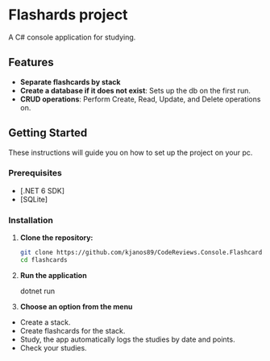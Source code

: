 # Flashards project

A C# console application for studying.

## Features

- **Separate flashcards by stack**
- **Create a database if it does not exist**: Sets up the db on the first run.
- **CRUD operations**: Perform Create, Read, Update, and Delete operations on.

## Getting Started

These instructions will guide you on how to set up the project on your pc.

### Prerequisites

- [.NET 6 SDK]
- [SQLite]

### Installation

1. **Clone the repository:**

   ```sh
   git clone https://github.com/kjanos89/CodeReviews.Console.Flashcards.git
   cd flashcards

2. **Run the application**
    
   dotnet run

3. **Choose an option from the menu**

- Create a stack.
- Create flashcards for the stack.
- Study, the app automatically logs the studies by date and points.
- Check your studies.

